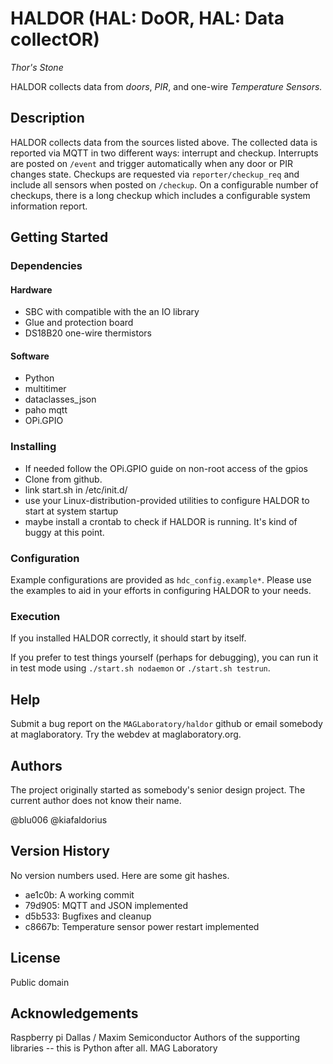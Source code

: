 # HALDOR (**HAL**: **D**o**OR**, **HAL**: **D**ata collect**OR**)
*Thor's Stone*

HALDOR collects data from *doors*, *PIR*, and one-wire *Temperature Sensors.*

## Description
HALDOR collects data from the sources listed above.  The collected data is reported via MQTT in two different ways: interrupt and checkup.  Interrupts are posted on `/event` and trigger automatically when any door or PIR changes state.  Checkups are requested via `reporter/checkup_req` and include all sensors when posted on `/checkup`.  On a configurable number of checkups, there is a long checkup which includes a configurable system information report.

## Getting Started
### Dependencies
#### Hardware
* SBC with compatible with the an IO library
* Glue and protection board
* DS18B20 one-wire thermistors
#### Software
* Python
 * multitimer
 * dataclasses_json
 * paho mqtt
 * OPi.GPIO

### Installing
* If needed follow the OPi.GPIO guide on non-root access of the gpios
* Clone from github.
* link start.sh in /etc/init.d/
* use your Linux-distribution-provided utilities to configure HALDOR to start at system startup
* maybe install a crontab to check if HALDOR is running.  It's kind of buggy at this point.

### Configuration
Example configurations are provided as `hdc_config.example*`.  Please use the examples to aid in your efforts in configuring HALDOR to your needs.

### Execution
If you installed HALDOR correctly, it should start by itself.

If you prefer to test things yourself (perhaps for debugging), you can run it in test mode using `./start.sh nodaemon` or `./start.sh testrun`.

## Help
Submit a bug report on the `MAGLaboratory/haldor` github or email somebody at maglaboratory.  Try the webdev at maglaboratory.org.

## Authors
The project originally started as somebody's senior design project.  The current author does not know their name.

@blu006
@kiafaldorius

## Version History
No version numbers used.  Here are some git hashes.

* ae1c0b: A working commit
* 79d905: MQTT and JSON implemented
 * d5b533: Bugfixes and cleanup
* c8667b: Temperature sensor power restart implemented

## License
Public domain

## Acknowledgements
Raspberry pi 
Dallas / Maxim Semiconductor
Authors of the supporting libraries -- this is Python after all.
MAG Laboratory
